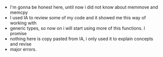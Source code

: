  * I'm gonna be honest here, until now i did not know about memmove and memcpy
 * I used IA to review some of my code and it showed me this way of working with
 * generic types, so now on i will start using more of this functions. I promise
 * nothing here is copy pasted from IA, i only used it to explain concepts and revise 
 * major errors.